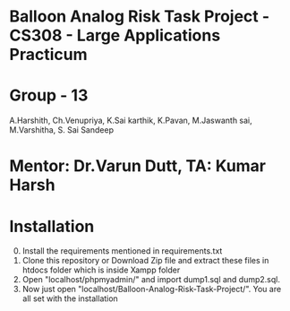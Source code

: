 # Balloon Analog Risk Task Project - CS308 - Large Applications Practicum
# Group - 13
A.Harshith,
Ch.Venupriya,
K.Sai karthik,
K.Pavan,
M.Jaswanth sai,
M.Varshitha,
S. Sai Sandeep

# Mentor: Dr.Varun Dutt, TA: Kumar Harsh

# Installation
0) Install the requirements mentioned in requirements.txt
1) Clone this repository or Download Zip file and extract these files in htdocs folder which is inside Xampp folder
2) Open "localhost/phpmyadmin/" and import dump1.sql and dump2.sql.
3) Now just open "localhost/Balloon-Analog-Risk-Task-Project/". You are all set with the installation
